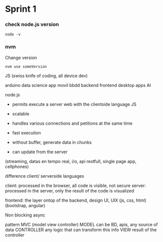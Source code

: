 # Sprint 1

### check node.js version 

```
node -v
```

### nvm

Change version

```
nvm use someVersion
```

JS (swiss knife of coding, all device dev)

arduino
data science
app movil
bbdd 
backend
frontend
desktop apps
AI


node.js 

- permits execute a server web with the clientside language JS

- scalable

- handles various connections and petitions at the same time

- fast execution

- without buffer, generate data in chunks

- can update from the server

(streaming, datas en tempo real, i/o, api restfull, single page app, cellphones)


difference client/ serverside languages

client: processed in the browser, all code is visible, not secure
server: processed in the server, only the result of the code is visualized

frontend: the layer ontop of the backend, design UI, UIX
(js, css, html)
(bootstrap, angular)


Non blocking async

pattern MVC (model view controller)
MODEL can be BD, apis, any source of data
CONTROLLER any logic that can transform this info
VIEW result of the controller


